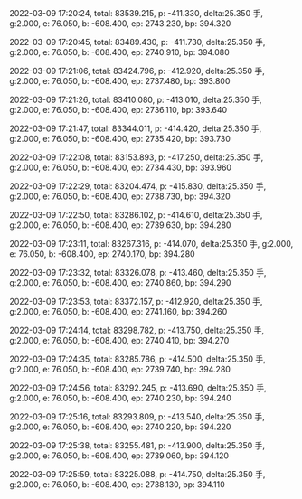 2022-03-09 17:20:24, total: 83539.215, p: -411.330, delta:25.350 手, g:2.000, e: 76.050, b: -608.400, ep: 2743.230, bp: 394.320

2022-03-09 17:20:45, total: 83489.430, p: -411.730, delta:25.350 手, g:2.000, e: 76.050, b: -608.400, ep: 2740.910, bp: 394.080

2022-03-09 17:21:06, total: 83424.796, p: -412.920, delta:25.350 手, g:2.000, e: 76.050, b: -608.400, ep: 2737.480, bp: 393.800

2022-03-09 17:21:26, total: 83410.080, p: -413.010, delta:25.350 手, g:2.000, e: 76.050, b: -608.400, ep: 2736.110, bp: 393.640

2022-03-09 17:21:47, total: 83344.011, p: -414.420, delta:25.350 手, g:2.000, e: 76.050, b: -608.400, ep: 2735.420, bp: 393.730

2022-03-09 17:22:08, total: 83153.893, p: -417.250, delta:25.350 手, g:2.000, e: 76.050, b: -608.400, ep: 2734.430, bp: 393.960

2022-03-09 17:22:29, total: 83204.474, p: -415.830, delta:25.350 手, g:2.000, e: 76.050, b: -608.400, ep: 2738.730, bp: 394.320

2022-03-09 17:22:50, total: 83286.102, p: -414.610, delta:25.350 手, g:2.000, e: 76.050, b: -608.400, ep: 2739.630, bp: 394.280

2022-03-09 17:23:11, total: 83267.316, p: -414.070, delta:25.350 手, g:2.000, e: 76.050, b: -608.400, ep: 2740.170, bp: 394.280

2022-03-09 17:23:32, total: 83326.078, p: -413.460, delta:25.350 手, g:2.000, e: 76.050, b: -608.400, ep: 2740.860, bp: 394.290

2022-03-09 17:23:53, total: 83372.157, p: -412.920, delta:25.350 手, g:2.000, e: 76.050, b: -608.400, ep: 2741.160, bp: 394.260

2022-03-09 17:24:14, total: 83298.782, p: -413.750, delta:25.350 手, g:2.000, e: 76.050, b: -608.400, ep: 2740.410, bp: 394.270

2022-03-09 17:24:35, total: 83285.786, p: -414.500, delta:25.350 手, g:2.000, e: 76.050, b: -608.400, ep: 2739.740, bp: 394.280

2022-03-09 17:24:56, total: 83292.245, p: -413.690, delta:25.350 手, g:2.000, e: 76.050, b: -608.400, ep: 2740.230, bp: 394.240

2022-03-09 17:25:16, total: 83293.809, p: -413.540, delta:25.350 手, g:2.000, e: 76.050, b: -608.400, ep: 2740.220, bp: 394.220

2022-03-09 17:25:38, total: 83255.481, p: -413.900, delta:25.350 手, g:2.000, e: 76.050, b: -608.400, ep: 2739.060, bp: 394.120

2022-03-09 17:25:59, total: 83225.088, p: -414.750, delta:25.350 手, g:2.000, e: 76.050, b: -608.400, ep: 2738.130, bp: 394.110